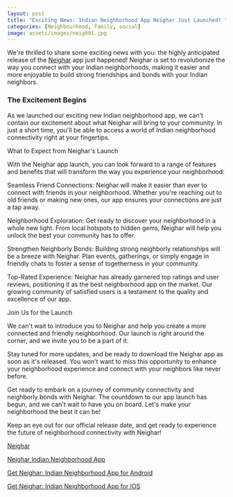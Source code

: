```yaml
---
layout: post
title: "Exciting News: Indian Neighborhood App Neighar Just Launched! "
categories: [Neighbourhood, family, social]
image: assets/images/neig001.jpg
---
```



We're thrilled to share some exciting news with you: the highly anticipated release of the [Neighar](https://www.neighar.com) app just happened! Neighar is set to revolutionize the way you connect with your Indian neighborhoods, making it easier and more enjoyable to build strong friendships and bonds with your Indian neighbors.

### The Excitement Begins

As we launched our exciting new Indian neighborhood app, we can't contain our excitement about what Neighar will bring to your community. In just a short time, you'll be able to access a world of Indian neighborhood connectivity right at your fingertips.

What to Expect from Neighar's Launch

With the Neighar app launch, you can look forward to a range of features and benefits that will transform the way you experience your neighborhood:

Seamless Friend Connections: Neighar will make it easier than ever to connect with friends in your neighborhood. Whether you're reaching out to old friends or making new ones, our app ensures your connections are just a tap away.

Neighborhood Exploration: Get ready to discover your neighborhood in a whole new light. From local hotspots to hidden gems, Neighar will help you unlock the best your community has to offer.

Strengthen Neighborly Bonds: Building strong neighborly relationships will be a breeze with Neighar. Plan events, gatherings, or simply engage in friendly chats to foster a sense of togetherness in your community.

Top-Rated Experience: Neighar has already garnered top ratings and user reviews, positioning it as the best neighborhood app on the market. Our growing community of satisfied users is a testament to the quality and excellence of our app.

Join Us for the Launch

We can't wait to introduce you to Neighar and help you create a more connected and friendly neighborhood. Our launch is right around the corner, and we invite you to be a part of it.

Stay tuned for more updates, and be ready to download the Neighar app as soon as it's released. You won't want to miss this opportunity to enhance your neighborhood experience and connect with your neighbors like never before.

Get ready to embark on a journey of community connectivity and neighborly bonds with Neighar. The countdown to our app launch has begun, and we can't wait to have you on board. Let's make your neighborhood the best it can be!

Keep an eye out for our official release date, and get ready to experience the future of neighborhood connectivity with Neighar!

[Neighar](https://www.neighar.com)

[Neighar Indian Neighborhood App](https://neighar.com/download)

[Get Neighar: Indian Neighborhood App for Android](https://play.google.com/store/apps/details?id=com.neighar.app)

[Get Neighar: Indian Neighborhood App for IOS](https://apps.apple.com/us/app/neighar-india-neighborhood-app/id6471035218)